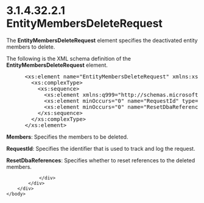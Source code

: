 <html dir="LTR" xmlns:mshelp="http://msdn.microsoft.com/mshelp" xmlns:ddue="http://ddue.schemas.microsoft.com/authoring/2003/5" xmlns:xlink="http://www.w3.org/1999/xlink" xmlns:tool="http://www.microsoft.com/tooltip">
    <head>
        <meta http-equiv="Content-Type" content="text/html; CHARSET=utf-8"></meta>
        <meta name="save" content="history"></meta>
        <title>3.1.4.32.2.1 EntityMembersDeleteRequest</title>
        <xml>
            <mshelp:toctitle title="3.1.4.32.2.1 EntityMembersDeleteRequest"></mshelp:toctitle>
            <mshelp:rltitle title="[MS-SSMDSWS-15]: EntityMembersDeleteRequest"></mshelp:rltitle>
            <mshelp:keyword index="A" term="992a14d2-51e7-423e-bdc9-eefb2767c5cd"></mshelp:keyword>
            <mshelp:attr name="DCSext.ContentType" value="open specification"></mshelp:attr>
            <mshelp:attr name="AssetID" value="992a14d2-51e7-423e-bdc9-eefb2767c5cd"></mshelp:attr>
            <mshelp:attr name="TopicType" value="kbRef"></mshelp:attr>
            <mshelp:attr name="DCSext.Title" value="[MS-SSMDSWS-15]: EntityMembersDeleteRequest" />
        </xml>
    </head>
    <body>
        <div id="header">
            <h1 class="heading">3.1.4.32.2.1 EntityMembersDeleteRequest</h1>
        </div>
        <div id="mainSection">
            <div id="mainBody">
                <div id="allHistory" class="saveHistory"></div>
                <div id="sectionSection0" class="section" name="collapseableSection">
                    

<p>The <b>EntityMembersDeleteRequest</b> element specifies the
deactivated entity members to delete.</p>

<p>The following is the XML schema definition of the <b>EntityMembersDeleteRequest</b>
element.</p>

<dl>
<dd>
<div><pre> &lt;xs:element name=&quot;EntityMembersDeleteRequest&quot; xmlns:xs=&quot;http://www.w3.org/2001/XMLSchema&quot;&gt;
   &lt;xs:complexType&gt;
     &lt;xs:sequence&gt;
       &lt;xs:element xmlns:q999=&quot;http://schemas.microsoft.com/sqlserver/masterdataservices/2009/09&quot; minOccurs=&quot;0&quot; name=&quot;Members&quot; nillable=&quot;true&quot; type=&quot;q999:EntityMembers&quot; /&gt;
       &lt;xs:element minOccurs=&quot;0&quot; name=&quot;RequestId&quot; type=&quot;ser:guid&quot; /&gt;
       &lt;xs:element minOccurs=&quot;0&quot; name=&quot;ResetDbaReferences&quot; type=&quot;xs:boolean&quot; /&gt;
     &lt;/xs:sequence&gt;
   &lt;/xs:complexType&gt;
 &lt;/xs:element&gt;
</pre></div>
</dd></dl>

<p><b>Members</b>: Specifies the members to be deleted.</p>

<p><b>RequestId</b>: Specifies the identifier that is
used to track and log the request.</p>

<p><b>ResetDbaReferences</b>: Specifies whether to reset
references to the deleted members.</p>


                </div>
            </div>
        </div>
    </body>
</html>